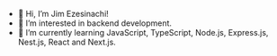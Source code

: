 - 👋 Hi, I’m Jim Ezesinachi!
- 👀 I’m interested in backend development.
- 🌱 I’m currently learning JavaScript, TypeScript, Node.js, Express.js, Nest.js, React and Next.js.

<!---
rapaktech/rapaktech is a ✨ special ✨ repository because its `README.md` (this file) appears on your GitHub profile.
You can click the Preview link to take a look at your changes.
--->
